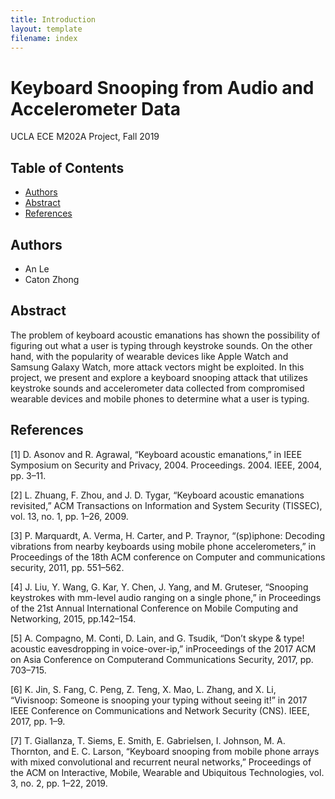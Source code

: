 ```yaml
---
title: Introduction
layout: template
filename: index
---
```


# Keyboard Snooping from Audio and Accelerometer Data
UCLA ECE M202A Project, Fall 2019

## Table of Contents
* [Authors](#authors)
* [Abstract](#abstract)
* [References](#references)

## Authors
- An Le
- Caton Zhong

## Abstract
The problem of keyboard acoustic emanations has shown the possibility of figuring out what a user is typing through keystroke sounds. On the other hand, with the popularity of wearable devices like Apple Watch and Samsung Galaxy Watch, more attack vectors might be exploited. In this project, we present and explore a keyboard snooping attack that utilizes keystroke sounds and accelerometer data collected from compromised wearable devices and mobile phones to determine what a user is typing.

## References
[1] D. Asonov and R. Agrawal, “Keyboard acoustic emanations,” in IEEE Symposium  on  Security  and  Privacy,  2004.  Proceedings. 2004.    IEEE, 2004, pp. 3–11.

[2] L.  Zhuang,  F.  Zhou,  and  J.  D.  Tygar,  “Keyboard  acoustic emanations  revisited,” ACM  Transactions  on  Information  and System Security (TISSEC), vol. 13, no. 1, pp. 1–26, 2009.

[3] P.  Marquardt,  A.  Verma,  H.  Carter,  and  P.  Traynor,  “(sp)iphone:  Decoding  vibrations  from  nearby  keyboards  using mobile phone accelerometers,” in Proceedings of the 18th ACM conference  on  Computer  and  communications  security,  2011, pp. 551–562.

[4] J.  Liu,  Y.  Wang,  G.  Kar,  Y.  Chen,  J.  Yang,  and  M.  Gruteser, “Snooping  keystrokes  with  mm-level  audio  ranging  on  a  single  phone,”  in Proceedings  of  the  21st  Annual  International Conference  on  Mobile  Computing  and  Networking,  2015,  pp.142–154.

[5] A.  Compagno,  M.  Conti,  D.  Lain,  and  G.  Tsudik,  “Don’t skype  &  type!  acoustic  eavesdropping  in  voice-over-ip,”  inProceedings of the 2017 ACM on Asia Conference on Computerand Communications Security, 2017, pp. 703–715.

[6] K.  Jin,  S.  Fang,  C.  Peng,  Z.  Teng,  X.  Mao,  L.  Zhang,  and X.  Li,  “Vivisnoop:  Someone  is  snooping  your  typing  without seeing it!” in 2017 IEEE Conference on Communications and Network Security (CNS).    IEEE, 2017, pp. 1–9.

[7] T.  Giallanza,  T.  Siems,  E.  Smith,  E.  Gabrielsen,  I.  Johnson, M. A. Thornton, and E. C. Larson, “Keyboard snooping from mobile  phone  arrays  with  mixed  convolutional  and  recurrent neural  networks,” Proceedings  of  the  ACM  on  Interactive, Mobile, Wearable and Ubiquitous Technologies, vol. 3, no. 2, pp. 1–22, 2019.
